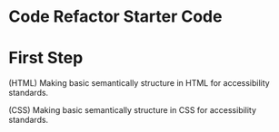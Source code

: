 # Code Refactor Starter Code

First Step
==========
(HTML)
Making basic semantically structure in HTML for accessibility standards.

(CSS)
Making basic semantically structure in CSS for accessibility standards.